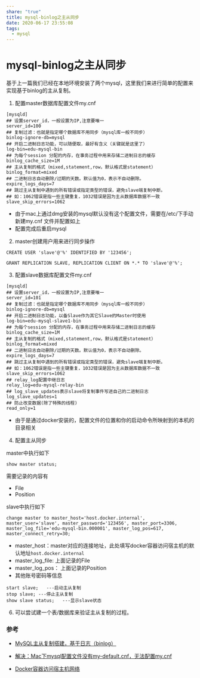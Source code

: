 ```yaml
---
share: "true"
title: mysql-binlog之主从同步
date: 2020-06-17 23:55:08
tags:
  - mysql
---
```


# mysql-binlog之主从同步

基于上一篇我们已经在本地环境安装了两个mysql，这里我们来进行简单的配置来实现基于binlog的主从复制。

<!--more-->

1. 配置master数据库配置文件my.cnf

```
[mysqld]
## 设置server_id，一般设置为IP,注意要唯一
server_id=100
## 复制过滤：也就是指定哪个数据库不用同步（mysql库一般不同步）
binlog-ignore-db=mysql
## 开启二进制日志功能，可以随便取，最好有含义（关键就是这里了）
log-bin=edu-mysql-bin
## 为每个session 分配的内存，在事务过程中用来存储二进制日志的缓存
binlog_cache_size=1M
## 主从复制的格式（mixed,statement,row，默认格式是statement）
binlog_format=mixed
## 二进制日志自动删除/过期的天数。默认值为0，表示不自动删除。
expire_logs_days=7
## 跳过主从复制中遇到的所有错误或指定类型的错误，避免slave端复制中断。
## 如：1062错误是指一些主键重复，1032错误是因为主从数据库数据不一致
slave_skip_errors=1062
```

* 由于mac上通过dmg安装的mysql默认没有这个配置文件，需要在/etc/下手动新建my.cnf 文件并配置如上
* 配置完成后重启mysql

2. master创建用户用来进行同步操作

```
CREATE USER 'slave'@'%' IDENTIFIED BY '123456';

GRANT REPLICATION SLAVE, REPLICATION CLIENT ON *.* TO 'slave'@'%';
```

3. 配置slave数据库配置文件my.cnf

```
[mysqld]
## 设置server_id，一般设置为IP,注意要唯一
server_id=101
## 复制过滤：也就是指定哪个数据库不用同步（mysql库一般不同步）
binlog-ignore-db=mysql
## 开启二进制日志功能，以备Slave作为其它Slave的Master时使用
log-bin=edu-mysql-slave1-bin
## 为每个session 分配的内存，在事务过程中用来存储二进制日志的缓存
binlog_cache_size=1M
## 主从复制的格式（mixed,statement,row，默认格式是statement）
binlog_format=mixed
## 二进制日志自动删除/过期的天数。默认值为0，表示不自动删除。
expire_logs_days=7
## 跳过主从复制中遇到的所有错误或指定类型的错误，避免slave端复制中断。
## 如：1062错误是指一些主键重复，1032错误是因为主从数据库数据不一致
slave_skip_errors=1062
## relay_log配置中继日志
relay_log=edu-mysql-relay-bin
## log_slave_updates表示slave将复制事件写进自己的二进制日志
log_slave_updates=1
## 防止改变数据(除了特殊的线程)
read_only=1
```

* 由于是通过docker安装的，配置文件的位置和你的启动命令所映射到的本机的目录相关

4. 配置主从同步

master中执行如下

```
show master status;
```

需要记录的内容有

* File
* Position

slave中执行如下

```
change master to master_host='host.docker.internal', master_user='slave', master_password='123456', master_port=3306, master_log_file='edu-mysql-bin.000001', master_log_pos=617, master_connect_retry=30;
```

* master_host：master对应的连接地址，此处填写docker容器访问宿主机的默认地址`host.docker.internal`
* master_log_file: 上面记录的File
* master_log_pos： 上面记录的Position
* 其他账号密码等信息

```
start slave;   ---启动主从复制
stop slave; ---停止主从复制
show slave status;   ---显示slave状态
```

6. 可以尝试建一个表/数据库来验证主从复制的过程。

### 参考

* [MySQL主从复制搭建，基于日志（binlog）](https://www.jianshu.com/p/4876a0aab3e8)
* [解决：Mac下mysql配置文件没有my-default.cnf，无法配置my.cnf](https://www.jianshu.com/p/628bcf8bb557)

* [Docker容器访问宿主机网络](https://jingsam.github.io/2018/10/16/host-in-docker.html)



